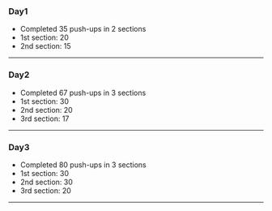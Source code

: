 ### Day1
  - Completed 35 push-ups in 2 sections
  - 1st section: 20 
  - 2nd section: 15
---

### Day2
  - Completed 67 push-ups in 3 sections
  - 1st section: 30
  - 2nd section: 20
  - 3rd section: 17
---

### Day3
  - Completed 80 push-ups in 3 sections
  - 1st section: 30 
  - 2nd section: 30
  - 3rd section: 20
---